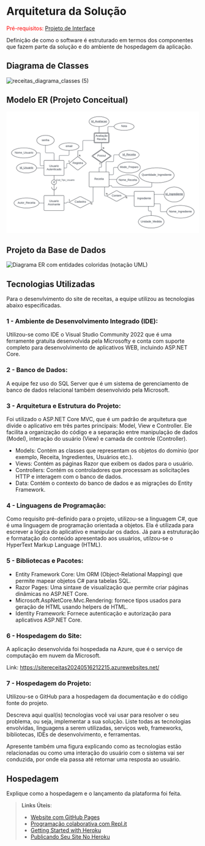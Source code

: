 # Arquitetura da Solução

<span style="color:red">Pré-requisitos: <a href="3-Projeto de Interface.md"> Projeto de Interface</a></span>

Definição de como o software é estruturado em termos dos componentes que fazem parte da solução e do ambiente de hospedagem da aplicação.

## Diagrama de Classes

![receitas_diagrama_classes (5)](https://github.com/ICEI-PUC-Minas-PMV-ADS/pmv-ads-2024-1-e2-proj-int-t1-site_de_receitas/assets/98063900/7f6f6f4f-dcb0-4b3e-a8ba-1f1688bb59ea)



## Modelo ER (Projeto Conceitual)

![MER](img/MER.png)

## Projeto da Base de Dados

![Diagrama ER com entidades coloridas (notação UML)](https://github.com/ICEI-PUC-Minas-PMV-ADS/pmv-ads-2024-1-e2-proj-int-t1-site_de_receitas/assets/133724013/aad713f1-6742-4e5b-bd47-651392b957bf)




## Tecnologias Utilizadas

Para o desenvlvimento do site de receitas, a equipe utilizou as tecnologias abaixo especificadas.

### 1 - Ambiente de Desenvolvimento Integrado (IDE):

Utilizou-se como IDE o Visual Studio Community 2022 que é uma ferramente gratuita desenvolvida pela Microsofty e conta com suporte completo para desenvolvimento de aplicativos WEB, incluindo ASP.NET Core.

### 2 - Banco de Dados:

A equipe fez uso do SQL Server que é um sistema de gerenciamento de banco de dados relacional também desenvolvido pela Microsoft.

### 3 - Arquitetura e Estrutura do Projeto:

Foi utilizado o ASP.NET Core MVC, que é um padrão de arquitetura que divide o aplicativo em três partes principais: Model, View e Controller. Ele facilita a organização do código e a separação entre manipulação de dados (Model), interação do usuário (View) e camada de controle (Controller).

* Models: Contém as classes que representam os objetos do domínio (por exemplo, Receita, Ingredientes, Usuários etc.).
* Views: Contém as páginas Razor que exibem os dados para o usuário.
* Controllers: Contém os controladores que processam as solicitações HTTP e interagem com o banco de dados.
* Data: Contém o contexto do banco de dados e as migrações do Entity Framework.

### 4 - Linguagens de Programação:

Como requisito pré-definido para o projeto, utilizou-se a linguagem C#, que é uma linguagem de programação orientada a objetos. Ela é utilizada para escrever a lógica do aplicativo e manipular os dados. Já para a estruturação e formatação do conteúdo apresentado aos usuários, utilzou-se o HyperText Markup Language (HTML).

### 5 - Bibliotecas e Pacotes:

* Entity Framework Core: Um ORM (Object-Relational Mapping) que permite mapear objetos C# para tabelas SQL.
* Razor Pages: Uma sintaxe de visualização que permite criar páginas dinâmicas no ASP.NET Core.
* Microsoft.AspNetCore.Mvc.Rendering: fornece tipos usados para geração de HTML usando helpers de HTML.
* Identity Framework: Fornece autenticação e autorização para aplicativos ASP.NET Core.

### 6 - Hospedagem do Site:

A aplicação desenvolvida foi hospedada na Azure, que é o serviço de computação em nuvem da Microsoft.

Link: https://sitereceitas20240516212215.azurewebsites.net/

### 7 - Hospedagem do Projeto:

Utilizou-se o GitHub para a hospedagem da documentação e do código fonte do projeto.



Descreva aqui qual(is) tecnologias você vai usar para resolver o seu problema, ou seja, implementar a sua solução. Liste todas as tecnologias envolvidas, linguagens a serem utilizadas, serviços web, frameworks, bibliotecas, IDEs de desenvolvimento, e ferramentas.

Apresente também uma figura explicando como as tecnologias estão relacionadas ou como uma interação do usuário com o sistema vai ser conduzida, por onde ela passa até retornar uma resposta ao usuário.

## Hospedagem

Explique como a hospedagem e o lançamento da plataforma foi feita.

> **Links Úteis**:
>
> - [Website com GitHub Pages](https://pages.github.com/)
> - [Programação colaborativa com Repl.it](https://repl.it/)
> - [Getting Started with Heroku](https://devcenter.heroku.com/start)
> - [Publicando Seu Site No Heroku](http://pythonclub.com.br/publicando-seu-hello-world-no-heroku.html)
